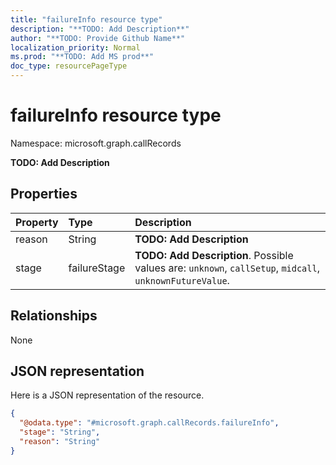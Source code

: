 ```yaml
---
title: "failureInfo resource type"
description: "**TODO: Add Description**"
author: "**TODO: Provide Github Name**"
localization_priority: Normal
ms.prod: "**TODO: Add MS prod**"
doc_type: resourcePageType
---
```


# failureInfo resource type


Namespace: microsoft.graph.callRecords

**TODO: Add Description**

## Properties
|Property|Type|Description|
|:---|:---|:---|
|reason|String|**TODO: Add Description**|
|stage|failureStage|**TODO: Add Description**. Possible values are: `unknown`, `callSetup`, `midcall`, `unknownFutureValue`.|

## Relationships
None

## JSON representation
Here is a JSON representation of the resource.
<!-- {
  "blockType": "resource",
  "@odata.type": "microsoft.graph.callRecords.failureInfo"
}
-->
``` json
{
  "@odata.type": "#microsoft.graph.callRecords.failureInfo",
  "stage": "String",
  "reason": "String"
}
```

